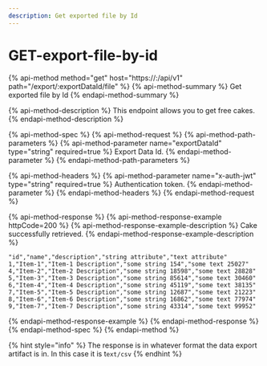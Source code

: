 ```yaml
---
description: Get exported file by Id
---
```


# GET-export-file-by-id

{% api-method method="get" host="https://<host>:<port>/api/v1" path="/export/:exportDataId/file" %}
{% api-method-summary %}
Get exported file by Id
{% endapi-method-summary %}

{% api-method-description %}
This endpoint allows you to get free cakes.
{% endapi-method-description %}

{% api-method-spec %}
{% api-method-request %}
{% api-method-path-parameters %}
{% api-method-parameter name="exportDataId" type="string" required=true %}
Export Data Id.
{% endapi-method-parameter %}
{% endapi-method-path-parameters %}

{% api-method-headers %}
{% api-method-parameter name="x-auth-jwt" type="string" required=true %}
Authentication token.
{% endapi-method-parameter %}
{% endapi-method-headers %}
{% endapi-method-request %}

{% api-method-response %}
{% api-method-response-example httpCode=200 %}
{% api-method-response-example-description %}
Cake successfully retrieved.
{% endapi-method-response-example-description %}

```
"id","name","description","string attribute","text attribute"
1,"Item-1","Item-1 Description","some string 154","some text 25027"
4,"Item-2","Item-2 Description","some string 18598","some text 28828"
5,"Item-3","Item-3 Description","some string 85614","some text 30460"
6,"Item-4","Item-4 Description","some string 45119","some text 38135"
7,"Item-5","Item-5 Description","some string 12687","some text 21223"
8,"Item-6","Item-6 Description","some string 16862","some text 77974"
9,"Item-7","Item-7 Description","some string 43314","some text 99952"
```
{% endapi-method-response-example %}
{% endapi-method-response %}
{% endapi-method-spec %}
{% endapi-method %}

{% hint style="info" %}
The response is in whatever format the data export artifact is in. In this case it is t`ext/csv`
{% endhint %}



